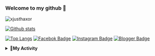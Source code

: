### Welcome to my github 👋
<p align=left> <img src=https://komarev.com/ghpvc/?username=xjusthaxor alt=xjusthaxor /> </p>

[![Github stats](https://github-readme-stats.vercel.app/api?username=xjusthaxor&show_icons=true&theme=midnight-purple&include_all_commits=true)](https://github.com/xjusthaxor/github-readme-stats)

[![Top Langs](https://github-readme-stats.vercel.app/api/top-langs/?username=xjusthaxor&layout=compact&theme=midnight-purple)](https://github.com/xjusthaxor/github-readme-stats)
[![Facebok Badge](https://img.shields.io/badge/-Facebook-black?style=flat&logo=Facebook&logoColor=aqua&link=https://www.facebook.com/404/)](https://www.facebook.com/xjusthaxor) 
[![Instagram Badge](https://img.shields.io/badge/-Whatsapp-black?style=flat&logo=Whatsapp&logoColor=aqua&link=https://whatsapp.com/404/)](https://whatsapp.com/404)
[![Blogger Badge](https://img.shields.io/badge/-Blogger-black?style=flat&logo=Blogger&logoColor=aqua&link=https://privacy1337.blogspot.com/)](https://privacy1337.blogspot.com)

<details><summary><b>🚀My Activity</b></summary>

![Metrics](https://metrics.lecoq.io/xjusthaxor?template=classic&repositories.forks=true&languages=1&languages.colors=github&languages.threshold=0%25&config.timezone=Asia/Jakarta)
</details>


